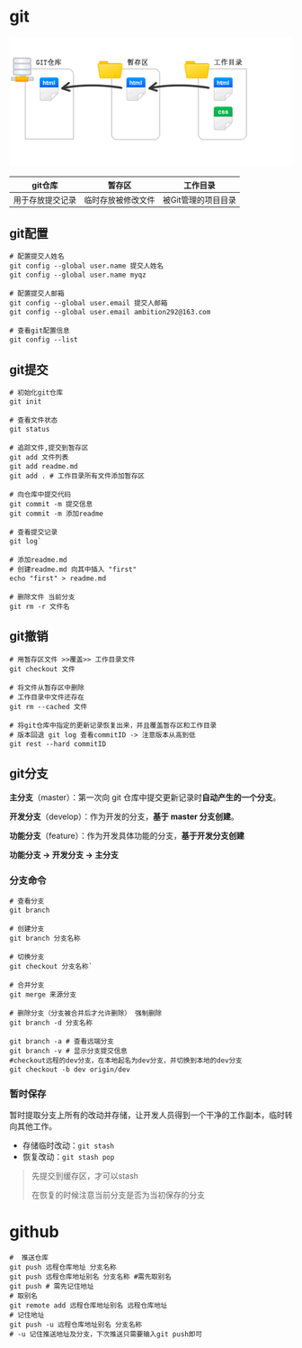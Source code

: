 # git

![05](readme_image/05-1608907955424.png)

| git仓库          | 暂存区             | 工作目录            |
| ---------------- | ------------------ | ------------------- |
| 用于存放提交记录 | 临时存放被修改文件 | 被Git管理的项目目录 |

## git配置

```shell
# 配置提交人姓名
git config --global user.name 提交人姓名
git config --global user.name myqz

# 配置提交人邮箱
git config --global user.email 提交人邮箱 
git config --global user.email ambition292@163.com

# 查看git配置信息
git config --list
```

## git提交

```shell
# 初始化git仓库
git init

# 查看文件状态
git status 

# 追踪文件,提交到暂存区
git add 文件列表
git add readme.md
git add . # 工作目录所有文件添加暂存区

# 向仓库中提交代码
git commit -m 提交信息  
git commit -m 添加readme

# 查看提交记录
git log` 

# 添加readme.md
# 创建readme.md 向其中插入 "first"
echo "first" > readme.md

# 删除文件 当前分支
git rm -r 文件名

```

## git撤销

 ```shell
# 用暂存区文件 >>覆盖>> 工作目录文件
git checkout 文件
  
# 将文件从暂存区中删除
# 工作目录中文件还存在
git rm --cached 文件

# 将git仓库中指定的更新记录恢复出来，并且覆盖暂存区和工作目录
# 版本回退 git log 查看commitID -> 注意版本从高到低
git rest --hard commitID
 ```

##  git分支

**主分支**（master）：第一次向 git 仓库中提交更新记录时**自动产生的一个分支**。

**开发分支**（develop）：作为开发的分支，**基于 master 分支创建**。

**功能分支**（feature）：作为开发具体功能的分支，**基于开发分支创建**

**功能分支 -> 开发分支 -> 主分支**

### 分支命令

 ```shell
# 查看分支
git branch 

# 创建分支
git branch 分支名称

# 切换分支
git checkout 分支名称` 

# 合并分支
git merge 来源分支 

# 删除分支（分支被合并后才允许删除） 强制删除
git branch -d 分支名称

git branch -a # 查看远端分支
git branch -v # 显示分支提交信息
#checkout远程的dev分支，在本地起名为dev分支，并切换到本地的dev分支
git checkout -b dev origin/dev
 ```

### 暂时保存

暂时提取分支上所有的改动并存储，让开发人员得到一个干净的工作副本，临时转向其他工作。

- 存储临时改动：`git stash`
- 恢复改动：`git stash pop`

> 先提交到缓存区，才可以stash
>
> 在恢复的时候注意当前分支是否为当初保存的分支

# github

 ```shell
#  推送仓库
git push 远程仓库地址 分支名称
git push 远程仓库地址别名 分支名称 #需先取别名
git push # 需先记住地址
# 取别名
git remote add 远程仓库地址别名 远程仓库地址
# 记住地址
git push -u 远程仓库地址别名 分支名称
# -u 记住推送地址及分支，下次推送只需要输入git push即可
 ```

   

